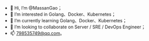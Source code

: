 - 👋 Hi, I’m @MassanGao；
- 👀 I’m interested in Golang、Docker、Kubernetes；
- 🌱 I’m currently learning Golang、Docker、Kubernetes；
- 💞️ I’m looking to collaborate on Server / SRE / DevOps Engineer；
- 📫 798535749@qq.com。
